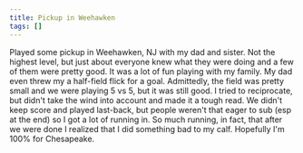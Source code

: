 ```yaml
---
title: Pickup in Weehawken
tags: []
---
```


Played some pickup in Weehawken, NJ with my dad and sister. Not the highest level, but just about everyone knew what they were doing and a few of them were pretty good. It was a lot of fun playing with my family. My dad even threw my a half-field flick for a goal. Admittedly, the field was pretty small and we were playing 5 vs 5, but it was still good. I tried to reciprocate, but didn't take the wind into account and made it a tough read. We didn't keep score and played last-back, but people weren't that eager to sub (esp at the end) so I got a lot of running in. So much running, in fact, that after we were done I realized that I did something bad to my calf. Hopefully I'm 100% for Chesapeake.
